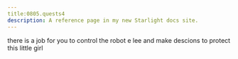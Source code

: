 ```yaml
---
title:0805.quests4
description: A reference page in my new Starlight docs site.
---
```

there is a job for you to control the robot e lee and make descions to protect this little girl


